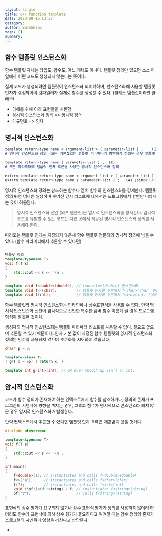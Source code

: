 ```yaml
---
layout: single
title: c++ function tamplate
date: 2023-09-15 13:37
category:
author: Bure5kzam
tags: []
summary:
---
```


## 함수 템플릿 인스턴스화

함수 템플릿 자체는 타입도, 함수도, 어느 개체도 아니다.
템플릿 정의만 있으면 소스 파일에서 어떤 코드도 생성되지 않는다는 뜻이다.

실제 코드가 생성되려면 템플릿이 인스턴스화 되어야하며,
인스턴스화에 사용할 템플릿 인자가 결정되어야 컴파일러가 실제로 함수를 생성할 수 있다. (클래스 템플릿이라면 클래스)

* 이해를 위해 아래 표현들을 치환함
* 명시적 인스턴스화 정의 => 명시적 정의
* 아규먼트 => 인자


## 명시적 인스턴스화

```md
template return-type name < argument-list > ( parameter-list ) ;	(1)
# 명시적 인스턴스화 정의 (모든 기본값없는 템플릿 파라미터가 명백하게 정의된 경우 템플릿 인수 추론 없음)

template return-type name ( parameter-list ) ;	(2)
# 모든 파라미터에 템플릿 인자 추론을 사용한 명시적 인스턴스화 정의

extern template return-type name < argument-list > ( parameter-list ) ;	(3)	(since C++11)
extern template return-type name ( parameter-list ) ;	(4)	(since C++11)
```

명시적 인스턴스화 정의는 참조하는 함수나 멤버 함수의 인스턴스화를 강제한다. 템플릿 정의 뒤면 어디든 발생하며 주어진 인자 리스트에 대해서는 프로그램에서 한번만 나타나는 것이 허용된다.

> 명시적 인스턴스화 선언 (외부 템플릿)은 암시적 인스턴스화를 방지한다.
> 암시적 코드를 유발할 수 있는 코드는 다른 곳에서 제공된 명시적 인스턴스화 정의를 사용해야 한다.

따라오는 템플릿 인자는 지정되지 않은채 함수 템플릿 전문화의 명시적 정의에 남을 수 있다. (함수 파라미터에서 추론할 수 있다면)

```c++

템플릿 정의
template<typename T>
void f(T s)
{
    std::cout << s << '\n';
}

template void f<double>(double); // f<double>(double) 인스턴스화
template void f<>(char);         // 템플릿 인자를 추론해서 f<char>(char) 인스턴스화
template void f(int);            // 템플릿 인자를 추론해서 f<int>(int) 인스턴스화
```

함수 템플릿의 명시적 인스턴스화는 인라인이나 상수표현식을 사용할 수 없다.
만약 명시적 인스턴스화 선언이 암시적으로 선언한 특수한 멤버 함수 이름이 될 경우 프로그램 형식이 잘못된 것이다.

생성자의 명시적 인스턴스화는 템플릿 파라미터 리스트를 사용할 수 없다. 필요도 없으며 추론될 수 있기 때문이다.
인자 기본 값이 지정된 함수 템플릿의 명시적 인스턴스화 정의는 인수를 사용하지 않으며 초기화를 시도하지 않습니다.

```c++
char* p = 0;

template<class T>
T g(T x = &p) { return x; }

template int g<int>(int); // OK even though &p isn’t an int.
```

## 암시적 인스턴스화

코드가 함수 정의가 존재해야 하는 먼텍스트에서 함수를 참조하거나, 정의의 존재가 프로그램의 시멘틱에 영향을 미치는 경우, 그리고 함수가 명시적으로 인스턴스화 되지 않은 경우 암시적 인스턴스화가 발생한다.

만약 컨텍스트에서 추론할 수 있다면 템플릿 인자 목록은 제공받지 않을 것이다.

```c++
#include <iostream>

template<typename T>
void f(T s)
{
    std::cout << s << '\n';
}

int main()
{
    f<double>(1); // instantiates and calls f<double>(double)
    f<>('a');     // instantiates and calls f<char>(char)
    f(7);         // instantiates and calls f<int>(int)
    void (*pf)(std::string) = f; // instantiates f<string>(string)
    pf("∇");                     // calls f<string>(string)
}
```

표현식의 상수 평가가 요구되지 않거나 상수 표현식 평가가 정의를 사용하지 않더라 하더라도 함수가 표현식에 의해 상수 평가가 필요하다고 여겨질 때는 함수 정의의 존재가 프로그램의 시멘틱에 영향을 끼친다고 판단된다.

+
